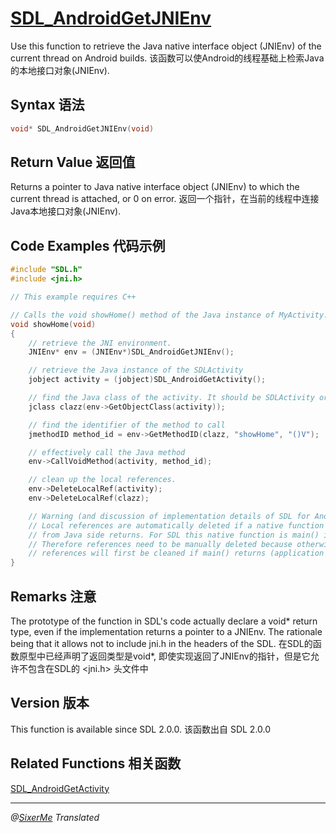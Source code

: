 # [SDL_AndroidGetJNIEnv](http://wiki.libsdl.org/SDL_AndroidGetJNIEnv?highlight=%28%5CbCategoryAPI%5Cb%29%7C%28SDLFunctionTemplate%29)

Use this function to retrieve the Java native interface object (JNIEnv) of the current thread on Android builds.
该函数可以使Android的线程基础上检索Java的本地接口对象(JNIEnv).

## Syntax 语法
 ```c 
void* SDL_AndroidGetJNIEnv(void)
```

## Return Value 返回值

Returns a pointer to Java native interface object (JNIEnv) to which the current thread is attached, or 0 on error.
返回一个指针，在当前的线程中连接Java本地接口对象(JNIEnv).
## Code Examples 代码示例
```c 
#include "SDL.h"
#include <jni.h>

// This example requires C++

// Calls the void showHome() method of the Java instance of MyActivity.
void showHome(void)
{
    // retrieve the JNI environment.
    JNIEnv* env = (JNIEnv*)SDL_AndroidGetJNIEnv();

    // retrieve the Java instance of the SDLActivity
    jobject activity = (jobject)SDL_AndroidGetActivity();

    // find the Java class of the activity. It should be SDLActivity or a subclass of it.
    jclass clazz(env->GetObjectClass(activity));

    // find the identifier of the method to call
    jmethodID method_id = env->GetMethodID(clazz, "showHome", "()V");

    // effectively call the Java method
    env->CallVoidMethod(activity, method_id);

    // clean up the local references.
    env->DeleteLocalRef(activity);
    env->DeleteLocalRef(clazz);

    // Warning (and discussion of implementation details of SDL for Android):
    // Local references are automatically deleted if a native function called
    // from Java side returns. For SDL this native function is main() itself.
    // Therefore references need to be manually deleted because otherwise the
    // references will first be cleaned if main() returns (application exit).
}
```

## Remarks 注意

The prototype of the function in SDL's code actually declare a void* return type, even if the implementation returns a pointer to a JNIEnv. The rationale being that it allows not to include jni.h in the headers of the SDL.
在SDL的函数原型中已经声明了返回类型是void*, 即使实现返回了JNIEnv的指针，但是它允许不包含在SDL的 <jni.h> 头文件中
## Version 版本

This function is available since SDL 2.0.0.
该函数出自 SDL 2.0.0

## Related Functions 相关函数

[SDL_AndroidGetActivity](http://wiki.libsdl.org/SDL_AndroidGetActivity)

---------------------------------------------------------------------------------
*@[SixerMe](https://github.com/DXkite) Translated*